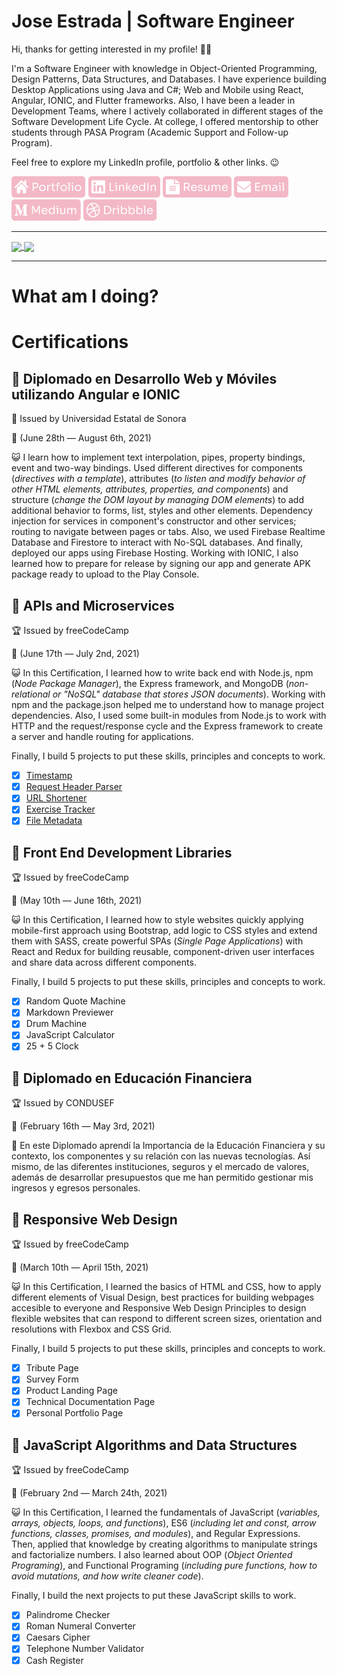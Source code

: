 # Jose Estrada | Software Engineer

Hi, thanks for getting interested in my profile! 👋🏽

I'm a Software Engineer with knowledge in Object-Oriented Programming, Design Patterns, Data Structures, and Databases. I have experience building Desktop Applications using Java and C#; Web and Mobile using React, Angular, IONIC, and Flutter frameworks. Also, I have been a leader in Development Teams, where I actively collaborated in different stages of the Software Development Life Cycle. At college, I offered mentorship to other students through PASA Program (Academic Support and Follow-up Program).

Feel free to explore my LinkedIn profile, portfolio & other links. 😉

[![alt text][1.1]][1]
[![alt text][2.1]][2]
[![alt text][3.1]][3]
[![alt text][4.1]][4]
[![alt text][5.1]][5]
[![alt text][6.1]][6]

<hr>

<a href="https://github.com/nadiemedicejose">
  <img align="center" src="https://github-readme-stats.vercel.app/api/top-langs/?username=nadiemedicejose&title_color=F3B8C6&theme=dracula" />
</a>
<a href="https://github.com/nadiemedicejose">
  <img align="center" src="https://github-readme-stats.vercel.app/api?username=nadiemedicejose&title_color=F3B8C6&show_icons=true&count_private=true&theme=dracula" />
</a>

<hr>

# What am I doing?



# Certifications
## 📔 Diplomado en Desarrollo Web y Móviles utilizando Angular e IONIC
🏫 Issued by Universidad Estatal de Sonora

📆 (June 28th — August 6th, 2021)

😺 I learn how to implement text interpolation, pipes, property bindings, event and two-way bindings. Used different directives for components (*directives with a template*), attributes (*to listen and modify behavior of other HTML elements, attributes, properties, and components*) and structure (*change the DOM layout by managing DOM elements*) to add additional behavior to forms, list, styles and other elements. Dependency injection for services in component's constructor and other services; routing to navigate between pages or tabs. Also, we used Firebase Realtime Database and Firestore to interact with No-SQL databases. And finally, deployed our apps using Firebase Hosting. Working with IONIC, I also learned how to prepare for release by signing our app and generate APK package ready to upload to the Play Console.

## 📘 APIs and Microservices
🏆 Issued by freeCodeCamp

📆 (June 17th — July 2nd, 2021)

😺 In this Certification, I learned how to write back end with Node.js, npm (*Node Package Manager*), the Express framework, and MongoDB (*non-relational or "NoSQL" database that stores JSON documents*). Working with npm and the package.json helped me to understand how to manage project dependencies. Also, I used some built-in modules from Node.js to work with HTTP and the request/response cycle and the Express framework to create a server and handle routing for applications.

Finally, I build 5 projects to put these skills, principles and concepts to work.

* [x] [Timestamp][7]
* [x] [Request Header Parser][8]
* [x] [URL Shortener][9]
* [x] [Exercise Tracker][10]
* [x] [File Metadata][11]

## 📘 Front End Development Libraries
🏆 Issued by freeCodeCamp

📆 (May 10th — June 16th, 2021)

😺 In this Certification, I learned how to style websites quickly applying mobile-first approach using Bootstrap, add logic to CSS styles and extend them with SASS, create powerful SPAs (*Single Page Applications*) with React and Redux for building reusable, component-driven user interfaces and share data across different components.

Finally, I build 5 projects to put these skills, principles and concepts to work. 

* [x] Random Quote Machine
* [x] Markdown Previewer
* [x] Drum Machine
* [x] JavaScript Calculator
* [x] 25 + 5 Clock

## 📒 Diplomado en Educación Financiera
🏆 Issued by CONDUSEF

📆 (February 16th — May 3rd, 2021)

🤑 En este Diplomado aprendí la Importancia de la Educación Financiera y su contexto, los componentes y su relación con las nuevas tecnologías. Así mismo, de las diferentes instituciones, seguros y el mercado de valores, además de desarrollar presupuestos que me han permitido gestionar mis ingresos y egresos personales.

## 📗 Responsive Web Design
🏆 Issued by freeCodeCamp

📆 (March 10th — April 15th, 2021)

😺 In this Certification, I learned the basics of HTML and CSS, how to apply different elements of Visual Design, best practices for building webpages accesible to everyone and Responsive Web Design Principles to design flexible websites that can respond to different screen sizes, orientation and resolutions with Flexbox and CSS Grid.

Finally, I build 5 projects to put these skills, principles and concepts to work. 

* [x] Tribute Page
* [x] Survey Form
* [x] Product Landing Page
* [x] Technical Documentation Page
* [x] Personal Portfolio Page

## 📕 JavaScript Algorithms and Data Structures
🏆 Issued by freeCodeCamp

📆 (February 2nd — March 24th, 2021)

😺 In this Certification, I learned the fundamentals of JavaScript (*variables, arrays, objects, loops, and functions*), ES6 (*including let and const, arrow functions, classes, promises, and modules*), and Regular Expressions. Then, applied that knowledge by creating algorithms to manipulate strings and factorialize numbers. I also learned about OOP (*Object Oriented Programing*), and Functional Programing (*including pure functions, how to avoid mutations, and how write cleaner code*).

Finally, I build the next projects to put these JavaScript skills to work.

* [x] Palindrome Checker
* [x] Roman Numeral Converter
* [x] Caesars Cipher
* [x] Telephone Number Validator
* [x] Cash Register

[1.1]: /tags/Portfolio.png "Portfolio"
[2.1]: /tags/LinkedIn.png "LinkedIn"
[3.1]: /tags/Resume.png "Resume"
[4.1]: /tags/Email.png "Email"
[5.1]: /tags/Medium.png "Medium"
[6.1]: /tags/Dribbble.png "Dribble"

[1]: https://nadiemedicejose.web.app
[2]: https://www.linkedin.com/in/nadiemedicejose/
[3]: https://nadiemedicejose.web.app/resume
[4]: mailto:j.estrada49@icloud.com
[5]: https://nadiemedicejose.medium.com
[6]: https://dribbble.com/nadiemedicejose

[7]: https://timestamp.nadiemedicejose.repl.co
[8]: https://headerparser.nadiemedicejose.repl.co
[9]: https://urlshortener.nadiemedicejose.repl.co
[10]: https://exercisetracker.nadiemedicejose.repl.co
[11]: https://filemetadata.nadiemedicejose.repl.co

